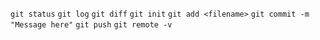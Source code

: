 `git status`
`git log`
`git diff`
`git init`
`git add <filename>`
`git commit -m "Message here"`
`git push`
`git remote -v`
